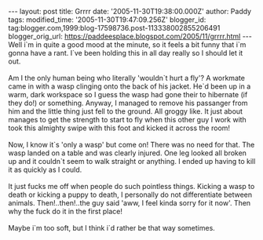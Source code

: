 \-\-- layout: post title: Grrrr date: \'2005-11-30T19:38:00.000Z\'
author: Paddy tags: modified\_time: \'2005-11-30T19:47:09.256Z\'
blogger\_id: tag:blogger.com,1999:blog-17598736.post-113338002855206491
blogger\_orig\_url: https://paddeesplace.blogspot.com/2005/11/grrrr.html
\-\-- Well i\`m in quite a good mood at the minute, so it feels a bit
funny that i\`m gonna have a rant. I\`ve been holding this in all day
really so I should let it out.\
\
Am I the only human being who literally \'wouldn\`t hurt a fly\'? A
workmate came in with a wasp clinging onto the back of his jacket. He\`d
been up in a warm, dark workspace so I guess the wasp had gone their to
hibernate (if they do!) or something. Anyway, I managed to remove his
passanger from him and the little thing just fell to the ground. All
groggy like. It just about manages to get the strength to start to fly
when this other guy I work with took this almighty swipe with this foot
and kicked it across the room!\
\
Now, I know it\`s \'only a wasp\' but come on! There was no need for
that. The wasp landed on a table and was clearly injured. One leg looked
all broken up and it couldn\`t seem to walk straight or anything. I
ended up having to kill it as quickly as I could.\
\
It just fucks me off when people do such pointless things. Kicking a
wasp to death or kicking a puppy to death, I personally do not
differentiate between animals. Then!..then!..the guy said \'aww, I feel
kinda sorry for it now\'. Then why the fuck do it in the first place!\
\
Maybe i\`m too soft, but I think i\`d rather be that way sometimes.
